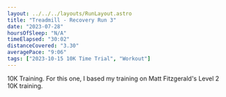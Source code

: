 ```yaml
---
layout: ../../../layouts/RunLayout.astro
title: "Treadmill - Recovery Run 3"
date: "2023-07-28"
hoursOfSleep: "N/A"
timeElapsed: "30:02"
distanceCovered: "3.30"
averagePace: "9:06"
tags: ["2023-10-15 10K Time Trial", "Workout"]
---
```


10K Training. For this one, I based my training on Matt Fitzgerald's Level 2 10K training.
